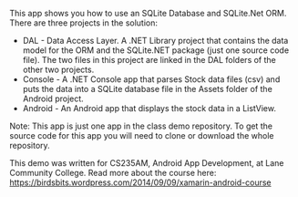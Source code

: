 This app shows you how to use an SQLite Database and SQLite.Net ORM. There are three projects in the solution:
* DAL - Data Access Layer. A .NET Library project that contains the data model for the ORM and the SQLite.NET package (just one source code file). The two files in this project are linked in the DAL folders of the other two projects.
* Console - A .NET Console app that parses Stock data files (csv) and puts the data into a SQLite database file in the Assets folder of the Android project.
* Android - An Android app that displays the stock data in a ListView.

Note: This app is just one app in the class demo repository.
To get the source code for this app you will need to
clone or download the whole repository.

This demo was written for CS235AM, Android App Development, at Lane Community College.
Read more about the course here: https://birdsbits.wordpress.com/2014/09/09/xamarin-android-course
